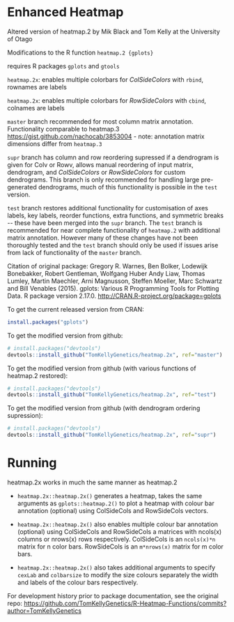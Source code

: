 Enhanced Heatmap
===================

Altered version of heatmap.2 by Mik Black and Tom Kelly at the University of Otago

Modifications to the R function `heatmap.2 {gplots}`

requires R packages `gplots` and `gtools`

`heatmap.2x`: enables multiple colorbars for _ColSideColors_ with `rbind`, rownames are labels

`heatmap.2x`: enables multiple colorbars for _RowSideColors_ with `cbind`, colnames are labels

`master` branch recommended for most column matrix annotation. Functionality comparable to heatmap.3 https://gist.github.com/nachocab/3853004 - note: annotation matrix dimensions differ from `heatmap.3`

`supr` branch has column and row reordering supressed if a dendrogram is given for Colv or Rowv, allows manual reordering of input matrix, dendrogram, and _ColSideColors_ or _RowSideColors_ for custom dendrograms. This branch is only recommended for handling large pre-generated dendrograms, much of this functionality is possible in the `test` version.

`test` branch restores additional functionality for customisation of axes labels, key labels, reorder functions, extra functions, and symmetric breaks -- these have been merged into the `supr` branch. The `test` branch is recommended for near complete functionality of `heatmap.2` with additional matrix annotation. However many of these changes have not been thoroughly tested and the `test` branch should only be used if issues arise from lack of functionality of the `master` branch.

Citation of original package: Gregory R. Warnes, Ben Bolker, Lodewijk Bonebakker, Robert Gentleman,
  Wolfgang Huber Andy Liaw, Thomas Lumley, Martin Maechler, Arni
  Magnusson, Steffen Moeller, Marc Schwartz and Bill Venables (2015).
  gplots: Various R Programming Tools for Plotting Data. R package
  version 2.17.0. http://CRAN.R-project.org/package=gplots

To get the current released version from CRAN:

```R
install.packages("gplots")
```

To get the modified version from github:

```R
# install.packages("devtools")
devtools::install_github("TomKellyGenetics/heatmap.2x", ref="master")
```

To get the modified version from github (with various functions of heatmap.2 restored):

```R
# install.packages("devtools")
devtools::install_github("TomKellyGenetics/heatmap.2x", ref="test")
```

To get the modified version from github (with dendrogram ordering supression):

```R
# install.packages("devtools")
devtools::install_github("TomKellyGenetics/heatmap.2x", ref="supr")
```


# Running

heatmap.2x works in much the same manner as heatmap.2

* `heatmap.2x::heatmap.2x()` generates a heatmap, takes the same arguments as `gplots::heatmap.2()` to plot a heatmap with colour bar annotation (optional) using ColSideCols and RowSideCols vectors.

* `heatmap.2x::heatmap.2x()` also enables multiple colour bar annotation (optional) using ColSideCols and RowSideCols a matrices with ncols(x) columns or nrows(x) rows respectively. ColSideCols is an `ncols(x)*n` matrix for n color bars. RowSideCols is an `m*nrows(x)` matrix for m color bars.

* `heatmap.2x::heatmap.2x()` also takes additional arguments to specify `cexLab` and `colbarsize` to modify the size colours separately the width and labels of the colour bars respectively.

For development history prior to package documentation, see the original repo: https://github.com/TomKellyGenetics/R-Heatmap-Functions/commits?author=TomKellyGenetics
